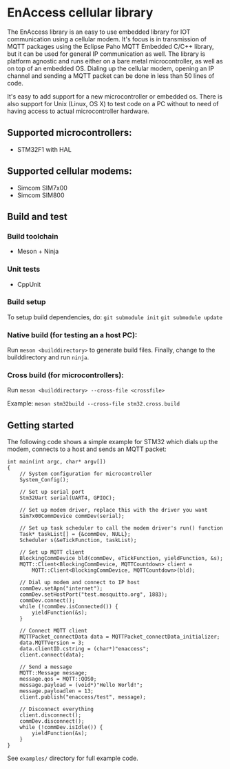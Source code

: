 # EnAccess cellular library

The EnAccess library is an easy to use embedded library for IOT communication using a
cellular modem. It's focus is in transmission of MQTT packages using the
Eclipse Paho MQTT Embedded C/C++ library, but it can be used for general
IP communication as well. The library is platform agnostic and runs either on a
bare metal microcontroller, as well as on top of an embedded OS.
Dialing up the cellular modem, opening an IP channel and sending a MQTT packet
can be done in less than 50 lines of code.

It's easy to add support for a new microcontroller or embedded os. There is also
support for Unix (Linux, OS X) to test code on a PC without to need of having
access to actual microcontroller hardware.

## Supported microcontrollers:
- STM32F1 with HAL

## Supported cellular modems:
- Simcom SIM7x00
- Simcom SIM800

## Build and test

### Build toolchain
- Meson + Ninja

### Unit tests
- CppUnit

### Build setup
To setup build dependencies, do:
`git submodule init`
`git submodule update`

### Native build (for testing an a host PC):
Run `meson <builddirectory>` to generate build files. Finally, change
to the builddirectory and run `ninja`.

### Cross build (for microcontrollers):
Run `meson <builddirectory> --cross-file <crossfile>`

Example:
`meson stm32build --cross-file stm32.cross.build`

## Getting started
The following code shows a simple example for STM32 which dials up the modem,
connects to a host and sends an MQTT packet:
```
int main(int argc, char* argv[])
{
    // System configuration for microcontroller
    System_Config();

    // Set up serial port
    Stm32Uart serial(UART4, GPIOC);

    // Set up modem driver, replace this with the driver you want
    Sim7x00CommDevice commDev(serial);

    // Set up task scheduler to call the modem driver's run() function
    Task* taskList[] = {&commDev, NULL};
    Scheduler s(&eTickFunction, taskList);

    // Set up MQTT client
    BlockingCommDevice bld(commDev, eTickFunction, yieldFunction, &s);
    MQTT::Client<BlockingCommDevice, MQTTCountdown> client =
        MQTT::Client<BlockingCommDevice, MQTTCountdown>(bld);

    // Dial up modem and connect to IP host
    commDev.setApn("internet");
    commDev.setHostPort("test.mosquitto.org", 1883);
    commDev.connect();
    while (!commDev.isConnected()) {
        yieldFunction(&s);
    }

    // Connect MQTT client
    MQTTPacket_connectData data = MQTTPacket_connectData_initializer;
    data.MQTTVersion = 3;
    data.clientID.cstring = (char*)"enaccess";
    client.connect(data);

    // Send a message
    MQTT::Message message;
    message.qos = MQTT::QOS0;
    message.payload = (void*)"Hello World!";
    message.payloadlen = 13;
    client.publish("enaccess/test", message);

    // Disconnect everything
    client.disconnect();
    commDev.disconnect();
    while (!commDev.isIdle()) {
        yieldFunction(&s);
    }
}
```
See `examples/` directory for full example code.
